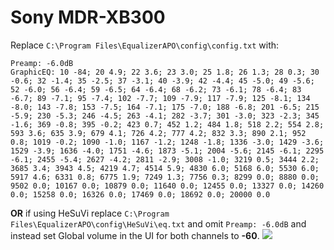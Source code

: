 # Sony MDR-XB300
Replace `C:\Program Files\EqualizerAPO\config\config.txt` with:
```
Preamp: -6.0dB
GraphicEQ: 10 -84; 20 4.9; 22 3.6; 23 3.0; 25 1.8; 26 1.3; 28 0.3; 30 -0.6; 32 -1.4; 35 -2.5; 37 -3.1; 40 -3.9; 42 -4.4; 45 -5.0; 49 -5.6; 52 -6.0; 56 -6.4; 59 -6.5; 64 -6.4; 68 -6.2; 73 -6.1; 78 -6.4; 83 -6.7; 89 -7.1; 95 -7.4; 102 -7.7; 109 -7.9; 117 -7.9; 125 -8.1; 134 -8.0; 143 -7.8; 153 -7.5; 164 -7.1; 175 -7.0; 188 -6.8; 201 -6.5; 215 -5.9; 230 -5.3; 246 -4.5; 263 -4.1; 282 -3.7; 301 -3.0; 323 -2.3; 345 -1.6; 369 -0.8; 395 -0.2; 423 0.7; 452 1.2; 484 1.8; 518 2.2; 554 2.8; 593 3.6; 635 3.9; 679 4.1; 726 4.2; 777 4.2; 832 3.3; 890 2.1; 952 0.8; 1019 -0.2; 1090 -1.0; 1167 -1.2; 1248 -1.8; 1336 -3.0; 1429 -3.6; 1529 -3.9; 1636 -4.0; 1751 -4.6; 1873 -5.1; 2004 -5.6; 2145 -6.1; 2295 -6.1; 2455 -5.4; 2627 -4.2; 2811 -2.9; 3008 -1.0; 3219 0.5; 3444 2.2; 3685 3.4; 3943 4.5; 4219 4.7; 4514 5.9; 4830 6.0; 5168 6.0; 5530 6.0; 5917 4.6; 6331 0.8; 6775 1.9; 7249 1.3; 7756 0.3; 8299 0.0; 8880 0.0; 9502 0.0; 10167 0.0; 10879 0.0; 11640 0.0; 12455 0.0; 13327 0.0; 14260 0.0; 15258 0.0; 16326 0.0; 17469 0.0; 18692 0.0; 20000 0.0
```
**OR** if using HeSuVi replace `C:\Program Files\EqualizerAPO\config\HeSuVi\eq.txt` and omit `Preamp: -6.0dB` and instead set Global volume in the UI for both channels to **-60**.
![](https://raw.githubusercontent.com/jaakkopasanen/AutoEq/master/results/SBAF-Serious/innerfidelity/onear/Sony%20MDR-XB300/Sony%20MDR-XB300.png)